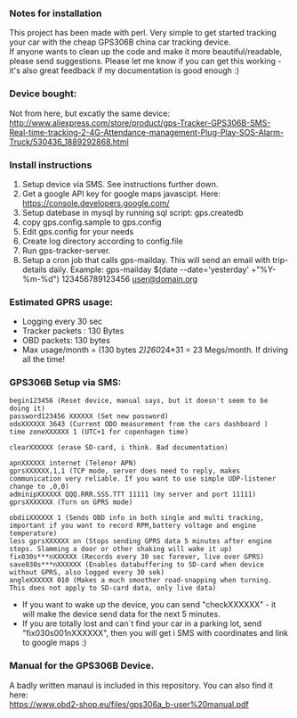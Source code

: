 ### Notes for installation

This project has been made with perl. Very simple to get started tracking your car with the cheap GPS306B china car tracking device.  
If anyone wants to clean up the code and make it more beautiful/readable, please send suggestions.
Please let me know if you can get this working - it's also great feedback if my documentation is good enough :)

### Device bought:
Not from here, but excatly the same device:
http://www.aliexpress.com/store/product/gps-Tracker-GPS306B-SMS-Real-time-tracking-2-4G-Attendance-management-Plug-Play-SOS-Alarm-Truck/530436_1889292868.html

### Install instructions
1. Setup device via SMS. See instructions further down.
2. Get a google API key for google maps javascipt. Here: https://console.developers.google.com/
3. Setup datebase in mysql by running sql script: gps.createdb
4. copy gps.config.sample to gps.config
5. Edit gps.config for your needs
6. Create log directory according to config.file
7. Run gps-tracker-server.
8. Setup a cron job that calls gps-mailday. This will send an email with trip-details daily.
   Example: gps-mailday $(date --date='yesterday' +"%Y-%m-%d") 123456789123456 user@domain.org

### Estimated GPRS usage:
* Logging every 30 sec
* Tracker packets : 130 Bytes
* OBD packets: 130 bytes
* Max usage/month = (130 bytes *2)*2*60*24*31 = 23 Megs/month. If driving all the time!

### GPS306B Setup via SMS:

```
begin123456 (Reset device, manual says, but it doesn't seem to be doing it)
password123456 XXXXXX (Set new password)
odoXXXXXX 3643 (Current ODO measurement from the cars dashboard )
time zoneXXXXXX 1 (UTC+1 for copenhagen time)

clearXXXXXX (erase SD-card, i think. Bad documentation)

apnXXXXXX internet (Telenor APN)
gprsXXXXXX,1,1 (TCP mode, server does need to reply, makes communication very reliable. If you want to use simple UDP-listener change to ,0,0)
adminipXXXXXX QQQ.RRR.SSS.TTT 11111 (my server and port 11111)
gprsXXXXXXX (Turn on GPRS mode)

obdiiXXXXXX 1 (Sends OBD info in both single and multi tracking, important if you want to record RPM,battery voltage and engine temperature)
less gprsXXXXXX on (Stops sending GPRS data 5 minutes after engine stops. Slamming a door or other shaking will wake it up)
fix030s***nXXXXXX (Records every 30 sec forever, live over GPRS)
save030s***nXXXXXX (Enables databuffering to SD-card when device without GPRS, also logged every 30 sek)
angleXXXXXX 010 (Makes a much smoother road-snapping when turning. This does not apply to SD-card data, only live data)
```

* If you want to wake up the device, you can send "checkXXXXXX" - it will make the device send data for the next 5 minutes.
* If you are totally lost and can´t find your car in a parking lot, send "fix030s001nXXXXXX", then you will get i SMS with coordinates and link to google maps :)

### Manual for the GPS306B Device.
A badly written manaul is included in this repository. You can also find it here:   
https://www.obd2-shop.eu/files/gps306a_b-user%20manual.pdf
